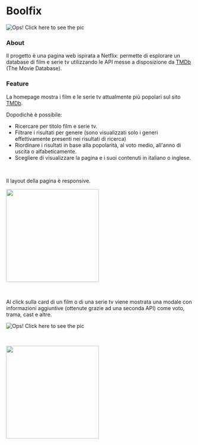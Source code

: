 # Boolfix

![Ops! Click here to see the pic](https://res.cloudinary.com/mcstorage/image/upload/v1602264900/Preview%20GitHub%20Repositories/boolfix-lg-min_1_tb2kzm.png)

### About

Il progetto è una pagina web ispirata a Netflix: permette di esplorare un database di film e serie tv utilizzando le API messe a disposizione da [TMDb](https://www.themoviedb.org/) (The Movie Database).
### Feature

La homepage mostra i film e le serie tv attualmente più popolari sul sito [TMDb](https://www.themoviedb.org/). 

Dopodichè è possibile:


- Ricercare per titolo film e serie tv.
- Filtrare i risultati per genere (sono visualizzati solo i generi effettivamente presenti nei risultati di ricerca)
- Riordinare i risultati in base alla popolarità, al voto medio, all'anno di uscita o alfabeticamente.
- Scegliere di visualizzare la pagina e i suoi contenuti in italiano o inglese.

&nbsp;


Il layout della pagina è responsive.

<img src="https://res.cloudinary.com/mcstorage/image/upload/v1602264892/Preview%20GitHub%20Repositories/bolfix-sm-min_s9ltin.png" width="250">



&nbsp;


Al click sulla card di un film o di una serie tv viene mostrata una modale con informazioni aggiuntive (ottenute grazie ad una seconda API) come voto, trama, cast e altre.


![Ops! Click here to see the pic](https://res.cloudinary.com/mcstorage/image/upload/v1602264893/Preview%20GitHub%20Repositories/modale-lg-min_vxmhrr.png)


&nbsp;


<img src="https://res.cloudinary.com/mcstorage/image/upload/v1602264892/Preview%20GitHub%20Repositories/modale-sm-min_zpsimf.png" width="250">



